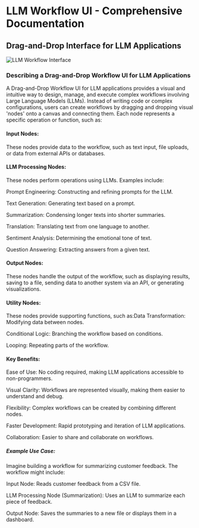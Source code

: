 # LLM Workflow UI - Comprehensive Documentation
## Drag-and-Drop Interface for LLM Applications

![LLM Workflow Interface](https://images.unsplash.com/photo-1607799279861-4dd421887fb3?auto=format&fit=crop&q=80)

### Describing a Drag-and-Drop Workflow UI for LLM Applications

A Drag-and-Drop Workflow UI for LLM applications provides a visual and intuitive way to design, manage, and execute complex workflows involving Large Language Models (LLMs). Instead of writing code or complex configurations, users can create workflows by dragging and dropping visual 'nodes' onto a canvas and connecting them. Each node represents a specific operation or function, such as:

#### Input Nodes: 
These nodes provide data to the workflow, such as text input, file uploads, or data from external APIs or databases.
#### LLM Processing Nodes:
These nodes perform operations using LLMs. Examples include:

Prompt Engineering: Constructing and refining prompts for the LLM.

Text Generation: Generating text based on a prompt.

Summarization: Condensing longer texts into shorter summaries.

Translation: Translating text from one language to another.

Sentiment Analysis: Determining the emotional tone of text.

Question Answering: Extracting answers from a given text.


#### Output Nodes: 
These nodes handle the output of the workflow, such as displaying results, saving to a file, sending data to another system via an API, or generating visualizations.

#### Utility Nodes: 
These nodes provide supporting functions, such as:Data Transformation: Modifying data between nodes.

Conditional Logic: Branching the workflow based on conditions.

Looping: Repeating parts of the workflow.

#### Key Benefits:
Ease of Use: No coding required, making LLM applications accessible to non-programmers.

Visual Clarity: Workflows are represented visually, making them easier to understand and debug.

Flexibility: Complex workflows can be created by combining different nodes.

Faster Development: Rapid prototyping and iteration of LLM applications.

Collaboration: Easier to share and collaborate on workflows.

##### Example Use Case:
Imagine building a workflow for summarizing customer feedback. The workflow might include:

Input Node: Reads customer feedback from a CSV file.

LLM Processing Node (Summarization): Uses an LLM to summarize each piece of feedback.

Output Node: Saves the summaries to a new file or displays them in a dashboard.

